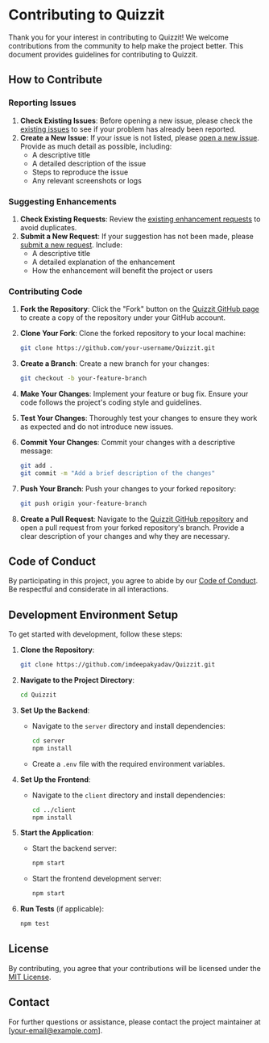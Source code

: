 # Contributing to Quizzit

Thank you for your interest in contributing to Quizzit! We welcome contributions from the community to help make the project better. This document provides guidelines for contributing to Quizzit.

## How to Contribute

### Reporting Issues

1. **Check Existing Issues**: Before opening a new issue, please check the [existing issues](https://github.com/imdeepakyadav/Quizzit/issues) to see if your problem has already been reported.
2. **Create a New Issue**: If your issue is not listed, please [open a new issue](https://github.com/imdeepakyadav/Quizzit/issues/new). Provide as much detail as possible, including:
   - A descriptive title
   - A detailed description of the issue
   - Steps to reproduce the issue
   - Any relevant screenshots or logs

### Suggesting Enhancements

1. **Check Existing Requests**: Review the [existing enhancement requests](https://github.com/imdeepakyadav/Quizzit/issues) to avoid duplicates.
2. **Submit a New Request**: If your suggestion has not been made, please [submit a new request](https://github.com/imdeepakyadav/Quizzit/issues/new). Include:
   - A descriptive title
   - A detailed explanation of the enhancement
   - How the enhancement will benefit the project or users

### Contributing Code

1. **Fork the Repository**: Click the "Fork" button on the [Quizzit GitHub page](https://github.com/imdeepakyadav/Quizzit) to create a copy of the repository under your GitHub account.
2. **Clone Your Fork**: Clone the forked repository to your local machine:

   ```bash
   git clone https://github.com/your-username/Quizzit.git
   ```

3. **Create a Branch**: Create a new branch for your changes:

   ```bash
   git checkout -b your-feature-branch
   ```

4. **Make Your Changes**: Implement your feature or bug fix. Ensure your code follows the project's coding style and guidelines.

5. **Test Your Changes**: Thoroughly test your changes to ensure they work as expected and do not introduce new issues.

6. **Commit Your Changes**: Commit your changes with a descriptive message:

   ```bash
   git add .
   git commit -m "Add a brief description of the changes"
   ```

7. **Push Your Branch**: Push your changes to your forked repository:

   ```bash
   git push origin your-feature-branch
   ```

8. **Create a Pull Request**: Navigate to the [Quizzit GitHub repository](https://github.com/imdeepakyadav/Quizzit) and open a pull request from your forked repository's branch. Provide a clear description of your changes and why they are necessary.

## Code of Conduct

By participating in this project, you agree to abide by our [Code of Conduct](CODE_OF_CONDUCT.md). Be respectful and considerate in all interactions.

## Development Environment Setup

To get started with development, follow these steps:

1. **Clone the Repository**:

   ```bash
   git clone https://github.com/imdeepakyadav/Quizzit.git
   ```

2. **Navigate to the Project Directory**:

   ```bash
   cd Quizzit
   ```

3. **Set Up the Backend**:

   - Navigate to the `server` directory and install dependencies:

     ```bash
     cd server
     npm install
     ```

   - Create a `.env` file with the required environment variables.

4. **Set Up the Frontend**:

   - Navigate to the `client` directory and install dependencies:

     ```bash
     cd ../client
     npm install
     ```

5. **Start the Application**:

   - Start the backend server:

     ```bash
     npm start
     ```

   - Start the frontend development server:

     ```bash
     npm start
     ```

6. **Run Tests** (if applicable):

   ```bash
   npm test
   ```

## License

By contributing, you agree that your contributions will be licensed under the [MIT License](LICENSE).

## Contact

For further questions or assistance, please contact the project maintainer at [your-email@example.com].

